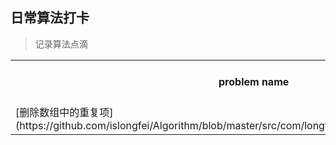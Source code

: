 ## 日常算法打卡
>记录算法点滴   

<table >
  <tr>
    <th>problem name</th>
    <th>problem num</th>
    <th>difficulty</th>
    <th>first time</th>
    <th>a day after</th>
    <th>a week after</th>
    <th>before ms</th>
  </tr>
  
  <tr>
    <td>[删除数组中的重复项](https://github.com/islongfei/Algorithm/blob/master/src/com/longfei/easy/RemoveDuplicates26.java)</td>
    <td>26</td>
    <td>easy</td>
    <td>2020.08.10</td>
    <td></td>
    <td></td>
    <td></td>
  </tr>

</table>  
